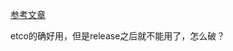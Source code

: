 [参考文章](http://blog.plataformatec.com.br/2016/04/running-migration-in-an-exrm-release/)

etco的确好用，但是release之后就不能用了，怎么破？
